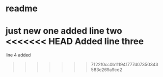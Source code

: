 # readme
just new one 
added line two
<<<<<<< HEAD
Added line three
=======
line 4 added
>>>>>>> 7122f0cc0b111941777d07350343583e269a9ce2

